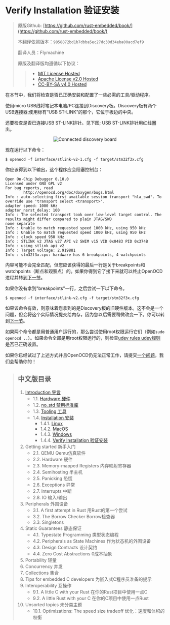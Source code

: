 # Verify Installation 验证安装

> 原版Github: [https://github.com/rust-embedded/book/](https://github.com/rust-embedded/book/)
>
> 本翻译依照版本：`9858872bd1b7dbba5ec27dc30d34eba00acd7ef9`
>
> 翻译人员：Flymachine
>
> 原版及翻译版均遵循以下协议：
>
>> - [MIT License Hosted]
>> - [Apache License v2.0 Hosted]
>> - [CC-BY-SA v4.0 Hosted]

[MIT License]: ./../LICENSE-MIT
[Apache License v2.0]: ./../LICENSE-APACHE
[CC-BY-SA v4.0]: ./../LICENSE-CC-BY-SA
[MIT License Hosted]: https://opensource.org/licenses/MIT
[Apache License v2.0 Hosted]: http://www.apache.org/licenses/LICENSE-2.0
[CC-BY-SA v4.0 Hosted]: https://creativecommons.org/licenses/by-sa/4.0/legalcode

在本节中，我们将检查是否已正确安装和配置了一些必需的工具/驱动程序。

使用micro USB线将笔记本电脑/PC连接到Discovery板。Discovery板有两个USB连接器;使用标有“USB ST-LINK”的那个，它位于板边的中央。

还要检查是否已连接USB ST-LINK排针。见下图; USB ST-LINK排针用红线圈出。

<p align="center">
<img title="Connected discovery board" src="../../assets/verify.jpeg">
</p>

现在运行以下命令：

``` console
$ openocd -f interface/stlink-v2-1.cfg -f target/stm32f3x.cfg
```

你应该得到以下输出，这个程序应会阻塞控制台：

``` text
Open On-Chip Debugger 0.10.0
Licensed under GNU GPL v2
For bug reports, read
        http://openocd.org/doc/doxygen/bugs.html
Info : auto-selecting first available session transport "hla_swd". To override use 'transport select <transport>'.
adapter speed: 1000 kHz
adapter_nsrst_delay: 100
Info : The selected transport took over low-level target control. The results might differ compared to plain JTAG/SWD
none separate
Info : Unable to match requested speed 1000 kHz, using 950 kHz
Info : Unable to match requested speed 1000 kHz, using 950 kHz
Info : clock speed 950 kHz
Info : STLINK v2 JTAG v27 API v2 SWIM v15 VID 0x0483 PID 0x374B
Info : using stlink api v2
Info : Target voltage: 2.919881
Info : stm32f3x.cpu: hardware has 6 breakpoints, 4 watchpoints
```

内容可能不会完全匹配，但您应该获得的最后一行是关于breakpoints和watchpoints（断点和观察点）的。如果你得到它了接下来就可以终止OpenOCD进程并转到[下一节]。

[下一节]: ../hardware.md

如果你没有拿到"breakpoints"一行，之后尝试一下以下命令。

``` console
$ openocd -f interface/stlink-v2.cfg -f target/stm32f3x.cfg
```

如果该命令有效，则意味着您拿到的是Discovery板的旧硬件版本。这不会是一个问题，但会将这个实际情况提交给内存，因为您以后需要稍微改变一下。你可以转到[下一节]。

如果两个命令都是用普通用户运行的，那么尝试使用root权限运行它们（例如`sudo openocd ..`）。如果命令全部是用root权限运行的，则检查[udev rules udev规则]是否已正确设置。

[udev rules udev规则]: linux.md#udev-rules

如果你已经试过了上述方式并且OpenOCD仍无法正常工作，请提交[一个问题]，我们会帮助你的！

[一个问题]: https://github.com/rust-embedded/book/issues

>## 中文版目录
>
>1. [Introduction 导言]
>    - 1.1. [Hardware 硬件]
>    - 1.2. [no_std 禁用标准库]
>    - 1.3. [Tooling 工具]
>    - 1.4. [Installation 安装]
>        - 1.4.1. [Linux]
>        - 1.4.2. [MacOS]
>        - 1.4.3. [Windows]
>        - 1.4.4. [Verify Installation 验证安装]
>2. Getting started 新手入门
>    - 2.1. QEMU Qemu仿真软件
>    - 2.2. Hardware 硬件
>    - 2.3. Memory-mapped Registers 内存映射寄存器
>    - 2.4. Semihosting 半主机
>    - 2.5. Panicking 恐慌
>    - 2.6. Exceptions 异常
>    - 2.7. Interrupts 中断
>    - 2.8. IO 输入/输出
>3. Peripherals 外围设备
>    - 3.1. A first attempt in Rust 用Rust的第一个尝试
>    - 3.2. The Borrow Checker Borrow检查器
>    - 3.3. Singletons
>4. Static Guarantees 静态保证
>    - 4.1. Typestate Programming 类型状态编程
>    - 4.2. Peripherals as State Machines 作为状态机的外围设备
>    - 4.3. Design Contracts 设计契约
>    - 4.4. Zero Cost Abstractions 0成本抽象
>5. Portability 轻量
>6. Concurrency 并发
>7. Collections 集合
>8. Tips for embedded C developers 为嵌入式C程序员准备的提示
>9. Interoperability 互操作
>    - 9.1. A little C with your Rust 在你的Rust项目中使用一点C
>    - 9.2. A little Rust with your C 在你的C项目中使用一点Rust
>10. Unsorted topics 未分类主题
>     - 10.1. Optimizations: The speed size tradeoff 优化：速度和体积的权衡
>

[Introduction 导言]: https://rustforce.net/article?id=8da8d5bf-f2af-4c9a-b3f3-567c19488871
[Hardware 硬件]: https://rustforce.net/article?id=e86bd376-948b-4e9e-a359-c419a7206ca1
[no_std 禁用标准库]: https://rustforce.net/article?id=5697689c-b8f1-4144-88fa-6f9f45ed7f83
[Tooling 工具]: https://rustforce.net/article?id=07057df5-c646-46ee-bbf6-5ce3c7a131b7
[Installation 安装]: https://rustforce.net/article?id=93e6942e-1c7c-477e-b7da-3ff1e18e4402
[Linux]: https://rustforce.net/article?id=2342532b-c85b-41b3-ad38-62865825bb9b
[MacOS]: https://rustforce.net/article?id=0e8628b4-8d92-40eb-89cd-71ae5cf373ec
[Windows]: https://rustforce.net/article?id=ac93073d-cff7-4c96-bbaf-047eceb4f13d
[Verify Installation 验证安装]: https://rustforce.net/article?id=35d99a70-bfd0-4169-b664-de44129df484